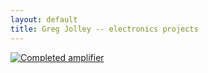 ```yaml
---
layout: default
title: Greg Jolley -- electronics projects
---
```


[![Completed amplifier](https://avatars3.githubusercontent.com/u/10546474?v=4&s=320)](/amplifier/
)
